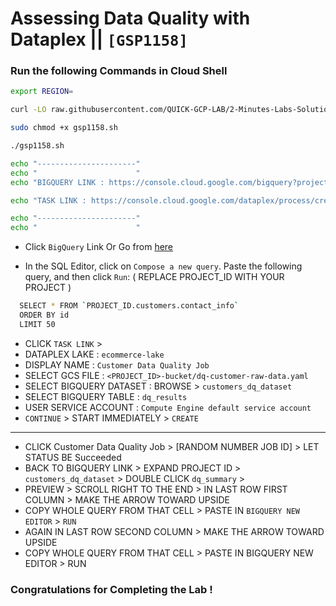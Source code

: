 # Assessing Data Quality with Dataplex || `[GSP1158]`

### Run the following Commands in Cloud Shell

```bash
export REGION=
```

```bash
curl -LO raw.githubusercontent.com/QUICK-GCP-LAB/2-Minutes-Labs-Solutions/main/Assessing%20Data%20Quality%20with%20Dataplex/gsp1158.sh

sudo chmod +x gsp1158.sh

./gsp1158.sh

echo "----------------------"
echo "                      "
echo "BIGQUERY LINK : https://console.cloud.google.com/bigquery?project=$DEVSHELL_PROJECT_ID&ws=!1m0"

echo "TASK LINK : https://console.cloud.google.com/dataplex/process/create-task/data-quality?project=$DEVSHELL_PROJECT_ID"

echo "----------------------"
echo "                      "
```

* Click `BigQuery` Link Or Go from [here](https://console.cloud.google.com/bigquery?)

* In the SQL Editor, click on `Compose a new query`. Paste the following query, and then click `Run`: ( REPLACE PROJECT_ID WITH YOUR PROJECT )

```bash
  SELECT * FROM `PROJECT_ID.customers.contact_info`
  ORDER BY id
  LIMIT 50
```
* CLICK `TASK LINK` > 
* DATAPLEX LAKE : `ecommerce-lake`
* DISPLAY NAME : `Customer Data Quality Job`
* SELECT GCS FILE : `<PROJECT_ID>-bucket/dq-customer-raw-data.yaml`
* SELECT BIGQUERY DATASET : BROWSE > `customers_dq_dataset`
* SELECT BIGQUERY TABLE : `dq_results`
* USER SERVICE ACCOUNT : `Compute Engine default service account`
* `CONTINUE` > START IMMEDIATELY > `CREATE`

---

* CLICK Customer Data Quality Job > [RANDOM NUMBER JOB ID] > LET STATUS BE Succeeded
* BACK TO BIGQUERY LINK > EXPAND PROJECT ID > `customers_dq_dataset` > DOUBLE CLICK `dq_summary` > 
* PREVIEW > SCROLL RIGHT TO THE END > IN LAST ROW FIRST COLUMN > MAKE THE ARROW TOWARD UPSIDE
* COPY WHOLE QUERY FROM THAT CELL > PASTE IN `BIGQUERY NEW EDITOR` > `RUN`
* AGAIN IN LAST ROW SECOND COLUMN > MAKE THE ARROW TOWARD UPSIDE
* COPY WHOLE QUERY FROM THAT CELL > PASTE IN BIGQUERY NEW EDITOR > RUN

### Congratulations for Completing the Lab !
